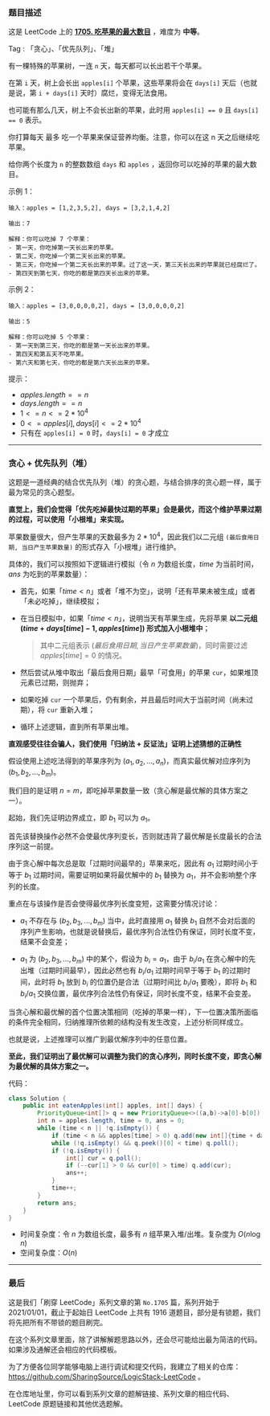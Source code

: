 ### 题目描述

这是 LeetCode 上的 **[1705. 吃苹果的最大数目](https://leetcode-cn.com/problems/maximum-number-of-eaten-apples/solution/gong-shui-san-xie-noxiang-xin-ke-xue-xi-hfdy0/)** ，难度为 **中等**。

Tag : 「贪心」、「优先队列」、「堆」



有一棵特殊的苹果树，一连 `n` 天，每天都可以长出若干个苹果。

在第 `i` 天，树上会长出 `apples[i]` 个苹果，这些苹果将会在 `days[i]` 天后（也就是说，第 `i + days[i]` 天时）腐烂，变得无法食用。

也可能有那么几天，树上不会长出新的苹果，此时用 `apples[i] == 0` 且 `days[i] == 0` 表示。

你打算每天 最多 吃一个苹果来保证营养均衡。注意，你可以在这 n 天之后继续吃苹果。

给你两个长度为 `n` 的整数数组 `days` 和 `apples` ，返回你可以吃掉的苹果的最大数目。

示例 1：
```
输入：apples = [1,2,3,5,2], days = [3,2,1,4,2]

输出：7

解释：你可以吃掉 7 个苹果：
- 第一天，你吃掉第一天长出来的苹果。
- 第二天，你吃掉一个第二天长出来的苹果。
- 第三天，你吃掉一个第二天长出来的苹果。过了这一天，第三天长出来的苹果就已经腐烂了。
- 第四天到第七天，你吃的都是第四天长出来的苹果。
```
示例 2：
```
输入：apples = [3,0,0,0,0,2], days = [3,0,0,0,0,2]

输出：5

解释：你可以吃掉 5 个苹果：
- 第一天到第三天，你吃的都是第一天长出来的苹果。
- 第四天和第五天不吃苹果。
- 第六天和第七天，你吃的都是第六天长出来的苹果。
```

提示：
* $apples.length == n$
* $days.length == n$
* $1 <= n <= 2 * 10^4$
* $0 <= apples[i], days[i] <= 2 * 10^4$
* 只有在 `apples[i] = 0` 时，`days[i] = 0` 才成立

---

### 贪心 + 优先队列（堆）

这题是一道经典的结合优先队列（堆）的贪心题，与结合排序的贪心题一样，属于最为常见的贪心题型。

**直觉上，我们会觉得「优先吃掉最快过期的苹果」会是最优，而这个维护苹果过期的过程，可以使用「小根堆」来实现。**

苹果数量很大，但产生苹果的天数最多为 $2 * 10^4$，因此我们以二元组 `(最后食用日期, 当日产生苹果数量)` 的形式存入「小根堆」进行维护。

具体的，我们可以按照如下逻辑进行模拟（令 $n$ 为数组长度，$time$ 为当前时间，$ans$ 为吃到的苹果数量）：

* 首先，如果「$time < n$」或者「堆不为空」，说明「还有苹果未被生成」或者「未必吃掉」，继续模拟；
* 在当日模拟中，如果「$time < n$」，说明当天有苹果生成，先将苹果 **以二元组 $(time + days[time] - 1, apples[time])$ 形式加入小根堆中**；
  
    > 其中二元组表示 $(最后食用日期, 当日产生苹果数量)$，同时需要过滤 $apples[time] = 0$ 的情况。
* 然后尝试从堆中取出「最后食用日期」最早「可食用」的苹果 `cur`，如果堆顶元素已过期，则抛弃；
* 如果吃掉 `cur` 一个苹果后，仍有剩余，并且最后时间大于当前时间（尚未过期），将 `cur` 重新入堆；
* 循环上述逻辑，直到所有苹果出堆。

**直观感受往往会骗人，我们使用「归纳法 + 反证法」证明上述猜想的正确性**

假设使用上述吃法得到的苹果序列为 $(a_1, a_2, ... ,a_n)$，而真实最优解对应序列为 $(b_1, b_2, ..., b_m)$。

我们目的是证明 $n = m$，即吃掉苹果数量一致（贪心解是最优解的具体方案之一）。

起始，我们先证明边界成立，即 $b_1$ 可以为 $a_1$。

首先该替换操作必然不会使最优序列变长，否则就违背了最优解是长度最长的合法序列这一前提。

由于贪心解中每次总是取「过期时间最早的」苹果来吃，因此有 $a_1$ 过期时间小于等于 $b_1$ 过期时间，需要证明如果将最优解中的 $b_1$ 替换为 $a_1$，并不会影响整个序列的长度。

重点在与该操作是否会使得最优序列长度变短，这需要分情况讨论：

* $a_1$ 不存在与 $(b_2, b_3, ..., b_m)$ 当中，此时直接用 $a_1$ 替换 $b_1$ 自然不会对后面的序列产生影响，也就是说替换后，最优序列合法性仍有保证，同时长度不变，结果不会变差；

* $a_1$ 为 $(b_2, b_3, ..., b_m)$ 中的某个，假设为 $b_i = a_1$，由于 $b_i/a_1$ 在贪心解中的先出堆（过期时间最早），因此必然也有 $b_i/a_1$ 过期时间早于等于 $b_1$ 的过期时间，此时将 $b_1$ 放到 $b_i$ 的位置仍是合法（过期时间比 $b_i/a_1$ 要晚），即将 $b_1$ 和 $b_i/a_1$ 交换位置，最优序列合法性仍有保证，同时长度不变，结果不会变差。

当贪心解和最优解的首个位置决策相同（吃掉的苹果一样），下一位置决策所面临的条件完全相同，归纳推理所依赖的结构没有发生改变，上述分析同样成立。

也就是说，上述推理可以推广到最优解序列中的任意位置。

**至此，我们证明出了最优解可以调整为我们的贪心序列，同时长度不变，即贪心解为最优解的具体方案之一。**

代码：
```Java
class Solution {
    public int eatenApples(int[] apples, int[] days) {
        PriorityQueue<int[]> q = new PriorityQueue<>((a,b)->a[0]-b[0]);
        int n = apples.length, time = 0, ans = 0;
        while (time < n || !q.isEmpty()) {
            if (time < n && apples[time] > 0) q.add(new int[]{time + days[time] - 1, apples[time]});
            while (!q.isEmpty() && q.peek()[0] < time) q.poll();
            if (!q.isEmpty()) {
                int[] cur = q.poll();
                if (--cur[1] > 0 && cur[0] > time) q.add(cur);
                ans++;
            }
            time++;
        }
        return ans;
    }
}
```
* 时间复杂度：令 $n$ 为数组长度，最多有 $n$ 组苹果入堆/出堆。复杂度为 $O(n\log{n})$
* 空间复杂度：$O(n)$

---

### 最后

这是我们「刷穿 LeetCode」系列文章的第 `No.1705` 篇，系列开始于 2021/01/01，截止于起始日 LeetCode 上共有 1916 道题目，部分是有锁题，我们将先把所有不带锁的题目刷完。

在这个系列文章里面，除了讲解解题思路以外，还会尽可能给出最为简洁的代码。如果涉及通解还会相应的代码模板。

为了方便各位同学能够电脑上进行调试和提交代码，我建立了相关的仓库：https://github.com/SharingSource/LogicStack-LeetCode 。

在仓库地址里，你可以看到系列文章的题解链接、系列文章的相应代码、LeetCode 原题链接和其他优选题解。

